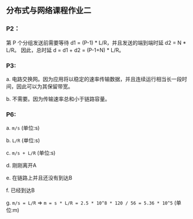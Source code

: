 ## 分布式与网络课程作业二

### P2：
第 P 个分组发送前需要等待 d1 = (P-1) * L/R，并且发送的端到端时延 d2 = N * L/R。
因此，总时延 d = d1 + d2 = (P-1+N) * L/R。


### P3:
a. 电路交换网。因为应用将以稳定的速率传输数据，并且连续运行相当长一段时间，因此可以为其保留带宽。

b. 不需要。因为传输速率总和小于链路容量。


### P6:
a. `m/s` (单位:s)

b. `L/R` (单位:s)

c. `m/s + L/R` (单位:s)

d. 刚刚离开A

e. 在链路上并且还没有到达B

f. 已经到达B

g. `m/s = L/R`  =>  `m = s * L/R = 2.5 * 10^8 * 120 / 56 = 5.36 * 10^5` (单位:m)